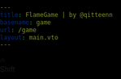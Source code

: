 ```yaml
---
title: FlameGame | by @qitteenn
basename: game
url: /game
layout: main.vto
---
```

<style>
    body, html {
        background-color: black;

        margin: 0;
        padding: 0;

        overflow: hidden;

        width: 100%;
        height: 100%;
        user-select: none; /* Запретить выделение для всего контента */
        -webkit-touch-callout: none; /* Отключить вызов контекстного меню для iOS */
        -webkit-user-select: none; /* Отключить выделение для iOS */
        -moz-user-select: none; /* Отключить выделение для Firefox */
        -ms-user-select: none; /* Отключить выделение для IE/Edge */
    }

    body {
        background-image: url('img/locations/space.jpg');
        background-size: cover;
        background-repeat: no-repeat;
    }
</style>
<canvas class="canvas" id="canvas"></canvas>
<div class="pauseBtn"><span>🔥</span></div>
<div class="shiftBtn"><span class="shiftBtn_text">Shift</span></div>
<div id="joystickContainer"></div>
<script type="module" src="/game.js" charset="utf-8"></script>